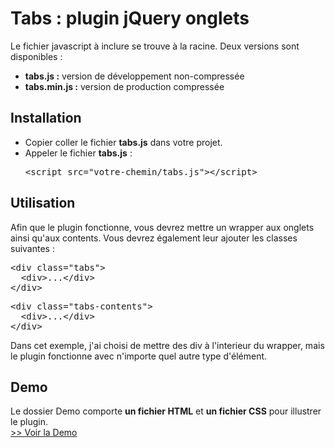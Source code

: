 <h1>Tabs : plugin jQuery onglets</h1>

<p>Le fichier javascript à inclure se trouve à la racine.
Deux versions sont disponibles :
<ul>
<li><b>tabs.js :</b> version de développement non-compressée</li>
<li><b>tabs.min.js :</b> version de production compressée</li>
</uL>
</p>

<h2>Installation</h2>

<ul>
  <li>Copier coller le fichier <b>tabs.js</b> dans votre projet.</li>
  <li>Appeler le fichier <strong>tabs.js</strong> : <pre>&lt;script src="votre-chemin/tabs.js">&lt;/script></pre></li>
</ul>

<h2>Utilisation</h2>

<p>Afin que le plugin fonctionne, vous devrez mettre un wrapper aux onglets ainsi qu'aux contents. Vous devrez également leur ajouter les classes suivantes :</p>

<pre>
&lt;div class="tabs">
  &lt;div>...&lt;/div>
&lt;/div>
</pre>
<pre>
&lt;div class="tabs-contents">
  &lt;div>...&lt;/div>
&lt;/div>
</pre>

<p>Dans cet exemple, j'ai choisi de mettre des div à l'interieur du wrapper, mais le plugin fonctionne avec n'importe quel autre type d'élément.</p>
<h2>Demo</h2>

<p>Le dossier Demo comporte <strong>un fichier HTML</strong></strong> et <strong>un fichier CSS</strong> pour illustrer le plugin.<br><a target="_blank" href="https://jsfiddle.net/samantha_Mazzei_12/v7qz2kyc/4/">>> Voir la Demo</a></p>


